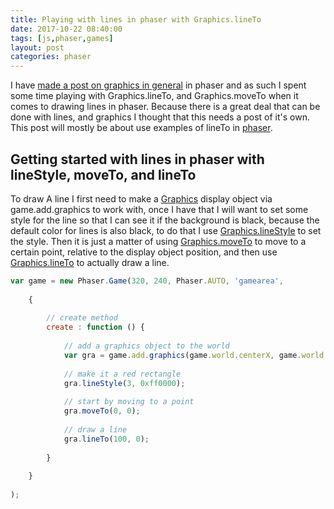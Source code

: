 ```yaml
---
title: Playing with lines in phaser with Graphics.lineTo
date: 2017-10-22 08:40:00
tags: [js,phaser,games]
layout: post
categories: phaser
---
```


I have [made a post on graphics in general](/2017/10/21/phaser-graphics/) in phaser and as such I spent some time playing with Graphics.lineTo, and Graphics.moveTo when it comes to drawing lines in phaser. Because there is a great deal that can be done with lines, and graphics I thought that this needs a post of it's own. This post will mostly be about use examples of lineTo in [phaser](http://phaser.io/).

<!-- more -->

## Getting started with lines in phaser with lineStyle, moveTo, and lineTo

To draw A line I first need to make a [Graphics](http://phaser.io/docs/2.6.2/Phaser.Graphics.html) display object via game.add.graphics to work with, once I have that I will want to set some style for the line so that I can see it if the background is black, because the default color for lines is also black, to do that I use [Graphics.lineStyle](http://phaser.io/docs/2.6.2/Phaser.Graphics.html#lineStyle) to set the style. Then it is just a matter of using [Graphics.moveTo](http://phaser.io/docs/2.6.2/Phaser.Graphics.html#moveTo) to move to a certain point, relative to the display object position, and then use [Graphics.lineTo](http://phaser.io/docs/2.6.2/Phaser.Graphics.html#lineTo) to actually draw a line.

```js
var game = new Phaser.Game(320, 240, Phaser.AUTO, 'gamearea',
 
    {
 
        // create method
        create : function () {
 
            // add a graphics object to the world
            var gra = game.add.graphics(game.world.centerX, game.world.centerY);
 
            // make it a red rectangle
            gra.lineStyle(3, 0xff0000);
 
            // start by moving to a point
            gra.moveTo(0, 0);
 
            // draw a line
            gra.lineTo(100, 0);
 
        }
 
    }
 
);
```

